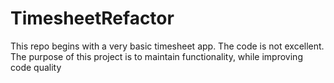 # TimesheetRefactor
This repo begins with a very basic timesheet app. The code is not excellent. The purpose of this project is to maintain functionality, while improving code quality

